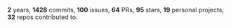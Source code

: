 **2** years, **1428** commits, **100** issues, **64** PRs, **95** stars, **19** personal projects, **32** repos contributed to.
